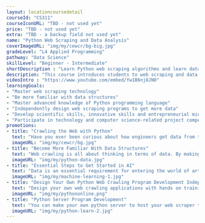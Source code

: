 ```yaml
---
layout: locationcoursedetail
courseId: "CS311"
courseIconURL: "TBD - not used yet"
price: "TBD - not used yet"
extra: "TBD - a backup field not used yet"
name: "Python Web Scraping and Data Analysis"
coverImageURL: "img/my/cewcr/bg-big.jpg"
gradeLevel: "L4 Applied Programming"
pathway: "Data Science"
skillLevel: "Beginner - Intermediate"
shortDescription : "Learn Python web scraping algorithms and learn data science."
description: "This course introduces students to web scraping and data analysis application development as an L4 Applied Programming course. The course involves mastery of web crawling techniques as well as the principles of data-driven web application development. Create a data monitoring/analysis web application of your own. At the end of the course, each student will complete and publish their own data monitoring website."
videoIntro : "https://www.youtube.com/embed/Yw1B6nj8JN0"
learningGoals:
- "Master web scraping technology"
- "Be more familiar with data structures"
- "Master advanced knowledge of Python programming language"
- "Independently design web scraping programs to get more data"
- "Develop scientific skills, innovative skills and entrepreneurial mindset"
- "Participate in technology and computer science-related project competitions"
promotions:
- title: "Crawling the Web with Python"
  text: "Have you ever been curious about how engineers get data from the Internet? Have you ever been curious about how the prices on the stock display board are obtained in real time? The answer is web crawling! Using Python, you can experience and practice web crawling rapidly."
  imageURL: "img/my/cewcr/bg.jpg"
- title: "Become More Familiar With Data Structures"
  text: "Web crawling is all about thinking in terms of data. By making web crawling applications, you will become more familiar with powerful data structures."
  imageURL: "img/my/python-data.jpg"
- title: "Essential Steps to Get Started in AI"
  text: "Data is an essential requirement for entering the world of artificial intelligence, and crawlers can provide a more direct source of data to make your AI algorithms more robust."
  imageURL: "img/my/machine-learning-1.jpg"
- title: "Design Your Own Python Web Crawling Program Development Independently"
  text: "Design your own web crawling applications with hands on training so you can learn to get whatever data you need from the internet."
  imageURL: "img/my/pythononline.png"
- title: "Python Server Program Development"
  text: "You can make your own python server to host your web scraper to bolster its utility."
  imageURL: "img/my/python-learn-2.jpg"
---
```

